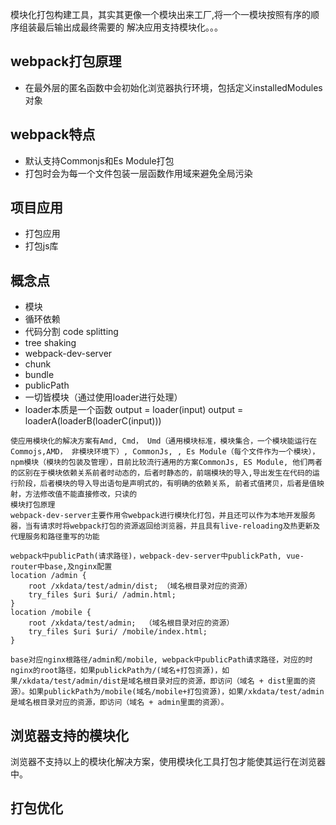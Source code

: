 模块化打包构建工具，其实其更像一个模块出来工厂,将一个一模块按照有序的顺序组装最后输出成最终需要的
解决应用支持模块化。。。
## webpack打包原理
- 在最外层的匿名函数中会初始化浏览器执行环境，包括定义installedModules对象

## webpack特点
- 默认支持Commonjs和Es Module打包
- 打包时会为每一个文件包装一层函数作用域来避免全局污染
## 项目应用
- 打包应用
- 打包js库

## 概念点
- 模块
- 循环依赖
- 代码分割 code splitting
- tree shaking
- webpack-dev-server
- chunk
- bundle
- publicPath
- 一切皆模块（通过使用loader进行处理）
- loader本质是一个函数 output = loader(input) output = loaderA(loaderB(loaderC(input)))

```
使应用模块化的解决方案有Amd, Cmd， Umd（通用模块标准，模块集合，一个模块能运行在Commojs,AMD， 非模块环境下）, CommonJs, , Es Module（每个文件作为一个模块），npm模块（模块的包装及管理），目前比较流行通用的方案CommonJs, ES Module, 他们两者的区别在于模块依赖关系前者时动态的，后者时静态的，前端模块的导入,导出发生在代码的运行阶段，后者模块的导入导出语句是声明式的，有明确的依赖关系, 前者式值拷贝，后者是值映射，方法修改值不能直接修改，只读的
模块打包原理
webpack-dev-server主要作用令webpack进行模块化打包，并且还可以作为本地开发服务器，当有请求时将webpack打包的资源返回给浏览器，并且具有live-reloading及热更新及代理服务和路径重写的功能

webpack中publicPath(请求路径)，webpack-dev-server中publickPath, vue-router中base,及nginx配置
location /admin {
    root /xkdata/test/admin/dist; （域名根目录对应的资源）
    try_files $uri $uri/ /admin.html;
}
location /mobile {
    root /xkdata/test/admin;  （域名根目录对应的资源）
    try_files $uri $uri/ /mobile/index.html;
}

base对应nginx根路径/admin和/mobile, webpack中publicPath请求路径，对应的时nginx的root路径，如果publickPath为/(域名+打包资源)，如果/xkdata/test/admin/dist是域名根目录对应的资源，即访问（域名 + dist里面的资源）。如果publickPath为/mobile(域名/mobile+打包资源)，如果/xkdata/test/admin是域名根目录对应的资源，即访问（域名 + admin里面的资源）。

```

## 浏览器支持的模块化
浏览器不支持以上的模块化解决方案，使用模块化工具打包才能使其运行在浏览器中。

## 打包优化